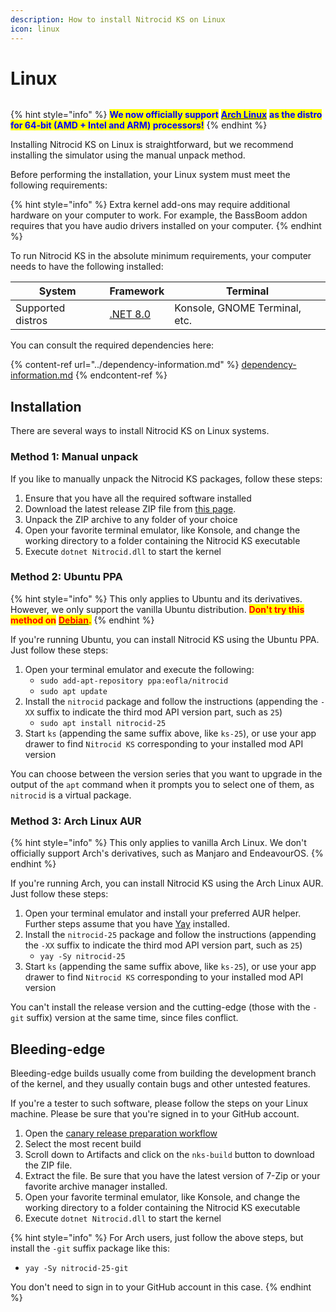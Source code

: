 ```yaml
---
description: How to install Nitrocid KS on Linux
icon: linux
---
```


# Linux

<figure><img src="https://github.com/Aptivi-Stable-Docs/nks-manual-0.1.0/blob/main/.gitbook/assets/146-linux.png" alt=""><figcaption></figcaption></figure>

{% hint style="info" %}
<mark style="color:blue;">**We now officially support**</mark> [<mark style="color:blue;">**Arch Linux**</mark>](https://archlinux.org/) <mark style="color:blue;">**as the distro for 64-bit (AMD + Intel and ARM) processors!**</mark>
{% endhint %}

Installing Nitrocid KS on Linux is straightforward, but we recommend installing the simulator using the manual unpack method.

Before performing the installation, your Linux system must meet the following requirements:

{% hint style="info" %}
Extra kernel add-ons may require additional hardware on your computer to work. For example, the BassBoom addon requires that you have audio drivers installed on your computer.
{% endhint %}

To run Nitrocid KS in the absolute minimum requirements, your computer needs to have the following installed:

| System            | Framework                                                          | Terminal                      |
| ----------------- | ------------------------------------------------------------------ | ----------------------------- |
| Supported distros | [.NET 8.0](https://dotnet.microsoft.com/en-us/download/dotnet/8.0) | Konsole, GNOME Terminal, etc. |

You can consult the required dependencies here:

{% content-ref url="../dependency-information.md" %}
[dependency-information.md](../dependency-information.md)
{% endcontent-ref %}

## Installation

There are several ways to install Nitrocid KS on Linux systems.

### Method 1: Manual unpack

If you like to manually unpack the Nitrocid KS packages, follow these steps:

1. Ensure that you have all the required software installed
2. Download the latest release ZIP file from [this page](https://github.com/Aptivi/Kernel-Simulator/releases).
3. Unpack the ZIP archive to any folder of your choice
4. Open your favorite terminal emulator, like Konsole, and change the working directory to a folder containing the Nitrocid KS executable
5. Execute `dotnet Nitrocid.dll` to start the kernel

### Method 2: Ubuntu PPA

{% hint style="info" %}
This only applies to Ubuntu and its derivatives. However, we only support the vanilla Ubuntu distribution. <mark style="color:red;">**Don't try this method on**</mark> [<mark style="color:red;">**Debian**</mark>](https://wiki.debian.org/DontBreakDebian#Don.27t_make_a_FrankenDebian)<mark style="color:red;">**.**</mark>
{% endhint %}

If you're running Ubuntu, you can install Nitrocid KS using the Ubuntu PPA. Just follow these steps:

1. Open your terminal emulator and execute the following:
   * `sudo add-apt-repository ppa:eofla/nitrocid`
   * `sudo apt update`
2. Install the `nitrocid` package and follow the instructions (appending the `-XX` suffix to indicate the third mod API version part, such as `25`)
   * `sudo apt install nitrocid-25`
3. Start `ks` (appending the same suffix above, like `ks-25`), or use your app drawer to find `Nitrocid KS` corresponding to your installed mod API version

You can choose between the version series that you want to upgrade in the output of the `apt` command when it prompts you to select one of them, as `nitrocid` is a virtual package.

### Method 3: Arch Linux AUR

{% hint style="info" %}
This only applies to vanilla Arch Linux. We don't officially support Arch's derivatives, such as Manjaro and EndeavourOS.
{% endhint %}

If you're running Arch, you can install Nitrocid KS using the Arch Linux AUR. Just follow these steps:

1. Open your terminal emulator and install your preferred AUR helper. Further steps assume that you have [Yay](https://github.com/Jguer/yay) installed.
2. Install the `nitrocid-25` package and follow the instructions (appending the `-XX` suffix to indicate the third mod API version part, such as `25`)
   * `yay -Sy nitrocid-25`
3. Start `ks` (appending the same suffix above, like `ks-25`), or use your app drawer to find `Nitrocid KS` corresponding to your installed mod API version

You can't install the release version and the cutting-edge (those with the `-git` suffix) version at the same time, since files conflict.

## Bleeding-edge

Bleeding-edge builds usually come from building the development branch of the kernel, and they usually contain bugs and other untested features.

If you're a tester to such software, please follow the steps on your Linux machine. Please be sure that you're signed in to your GitHub account.

1. Open the [canary release preparation workflow](https://github.com/Aptivi/Nitrocid/actions/workflows/release-canary.yml)
2. Select the most recent build
3. Scroll down to Artifacts and click on the `nks-build` button to download the ZIP file.
4. Extract the file. Be sure that you have the latest version of 7-Zip or your favorite archive manager installed.
5. Open your favorite terminal emulator, like Konsole, and change the working directory to a folder containing the Nitrocid KS executable
6. Execute `dotnet Nitrocid.dll` to start the kernel

{% hint style="info" %}
For Arch users, just follow the above steps, but install the `-git` suffix package like this:

* `yay -Sy nitrocid-25-git`

You don't need to sign in to your GitHub account in this case.
{% endhint %}
